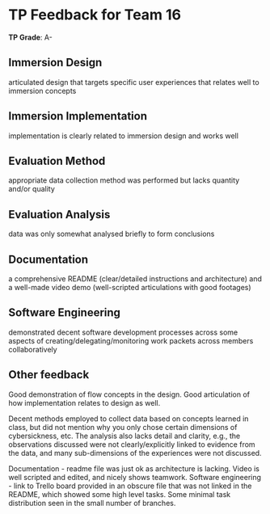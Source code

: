 # TP Feedback for Team 16
                                        
**TP Grade**: A-
                                        
## Immersion Design
articulated design that targets specific user experiences that relates well to immersion concepts
                                        
## Immersion Implementation
implementation is clearly related to immersion design and works well
                                        
## Evaluation Method
appropriate data collection method was performed but lacks quantity and/or quality
                                        
## Evaluation Analysis
data was only somewhat analysed briefly to form conclusions
                                        
## Documentation
a comprehensive README (clear/detailed instructions and architecture) and a well-made video demo (well-scripted articulations with good footages)
                                        
## Software Engineering
demonstrated decent software development processes across some aspects of creating/delegating/monitoring work packets across members collaboratively
                                        
## Other feedback
Good demonstration of flow concepts in the design. Good articulation of how implementation relates to design as well.

Decent methods employed to collect data based on concepts learned in class, but did not mention why you only chose certain dimensions of cybersickness, etc. The analysis also lacks detail and clarity, e.g., the observations discussed were not clearly/explicitly linked to evidence from the data, and many sub-dimensions of the experiences were not discussed.

Documentation - readme file was just ok as architecture is lacking. Video is well scripted and edited, and nicely shows teamwork.
Software engineering - link to Trello board provided in an obscure file that was not linked in the README, which showed some high level tasks. Some minimal task distribution seen in the small number of branches.